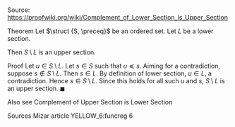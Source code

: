 # 

Source: https://proofwiki.org/wiki/Complement_of_Lower_Section_is_Upper_Section



Theorem
Let $\struct {S, \preceq}$ be an ordered set.
Let $L$ be a lower section.

Then $S \setminus L$ is an upper section.


Proof
Let $u \in S \setminus L$.
Let $s \in S$ such that $u \preceq s$.
Aiming for a contradiction, suppose $s \notin S \setminus L$.
Then $s \in L$.
By definition of lower section, $u \in L$, a contradiction.
Hence $s \in S \setminus L$.
Since this holds for all such $u$ and $s$, $S \setminus L$ is an upper section.
$\blacksquare$


Also see
Complement of Upper Section is Lower Section


Sources
Mizar article YELLOW_6:funcreg 6




